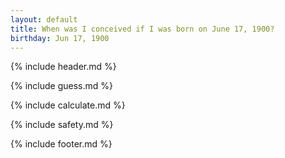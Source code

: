 ```yaml
---
layout: default
title: When was I conceived if I was born on June 17, 1900?
birthday: Jun 17, 1900
---
```


{% include header.md %}

{% include guess.md %}

{% include calculate.md %}

{% include safety.md %}

{% include footer.md %}



